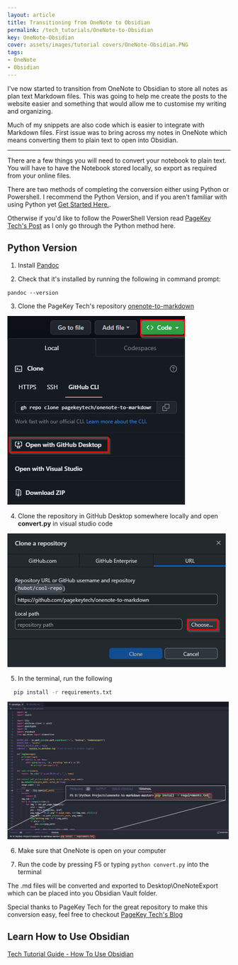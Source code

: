 ```yaml
---
layout: article
title: Transitioning from OneNote to Obsidian
permalink: /tech_tutorials/OneNote-to-Obsidian
key: OneNote-Obsidian
cover: assets/images/tutorial covers/OneNote-Obsidian.PNG
tags: 
- OneNote
- Obsidian
---
```


I've now started to transition from OneNote to Obsidian to store all notes as plan text Markdown files. <!--more--> This was going to help me create the posts to the website easier and something that would allow me to customise my writing and organizing.

Much of my snippets are also code which is easier to integrate with Markdown files. First issue was to bring across my notes in OneNote which means converting them to plain text to open into Obsidian.

---

There are a few things you will need to convert your notebook to plain text. You will have to have the Notebook stored locally, so export as required from your online files. 

There are two methods of completing the conversion either using Python or Powershell. I recommend the Python Version, and if you aren't familiar with using Python yet [Get Started Here.](/programming/python).

Otherwise if you'd like to follow the PowerShell Version read [PageKey Tech's Post](https://pagekeytech.com/blog/misc/onenote-to-markdown/) as I only go through the Python method here.

## Python Version

1. Install [Pandoc](https://pandoc.org/installing.html)

2. Check that it's installed by running the following in command prompt:

```text
pandoc --version
```

3. Clone the PageKey Tech's repository [onenote-to-markdown](https://github.com/pagekeysolutions/onenote-to-markdown)

![CloneOneNote](/assets/images/clone-snippet.png)

4. Clone the repository in GitHub Desktop somewhere locally and open **convert.py** in visual studio code

![CloneLocal](/assets/images/clone-repo.png)


5. In the terminal, run the following

```bash
  pip install -r requirements.txt
```
![installRequirements](/assets/images/install-req.png)

6. Make sure that OneNote is open on your computer

7. Run the code by pressing F5 or typing `python convert.py` into the terminal

The .md files will be converted and exported to Desktop\OneNoteExport which can be placed into you Obsidian Vault folder.

Special thanks to PageKey Tech for the great repository to make this conversion easy, feel free to checkout [PageKey Tech's Blog](https://pagekeytech.com)

## Learn How to Use Obsidian

[Tech Tutorial Guide - How To Use Obsidian](/tech_tutorials/using-obsidian)